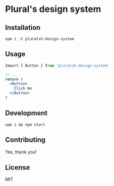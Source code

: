 # Plural's design system

## Installation

`npm i -S pluralsh-design-system`

## Usage

```jsx
Import { Button } from 'pluralsh-design-system'

// ...
return (
  <Button>
    Click me
  </Button>
)
```

## Development

`npm i && npm start`

## Contributing

Yes, thank you!

## License

MIT
